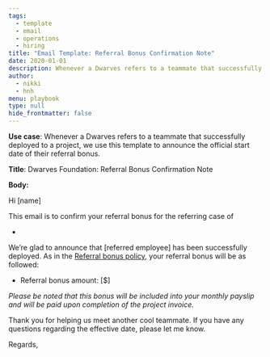 ```yaml
---
tags: 
  - template
  - email
  - operations
  - hiring
title: "Email Template: Referral Bonus Confirmation Note"
date: 2020-01-01
description: Whenever a Dwarves refers to a teammate that successfully deployed to a project, we use this template to announce the official start date of their referral bonus.
author:
  - nikki
  - hnh
menu: playbook
type: null
hide_frontmatter: false
---
```


**Use case**: Whenever a Dwarves refers to a teammate that successfully deployed to a project, we use this template to announce the official start date of their referral bonus.

**Title**: Dwarves Foundation: Referral Bonus Confirmation Note

**Body:**

Hi [name]

This email is to confirm your referral bonus for the referring case of 

- [referred employee - role]: [project].

We’re glad to announce that [referred employee] has been successfully deployed. As in the [Referral bonus policy](https://github.com/dwarvesf/handbook/blob/master/how-we-hire.md#referral), your referral bonus will be as followed:

- Referral bonus amount: [$]

*Please be noted that this bonus will be included into your monthly payslip and will be paid upon completion of the project invoice.*

Thank you for helping us meet another cool teammate. If you have any questions regarding the effective date, please let me know.

Regards,